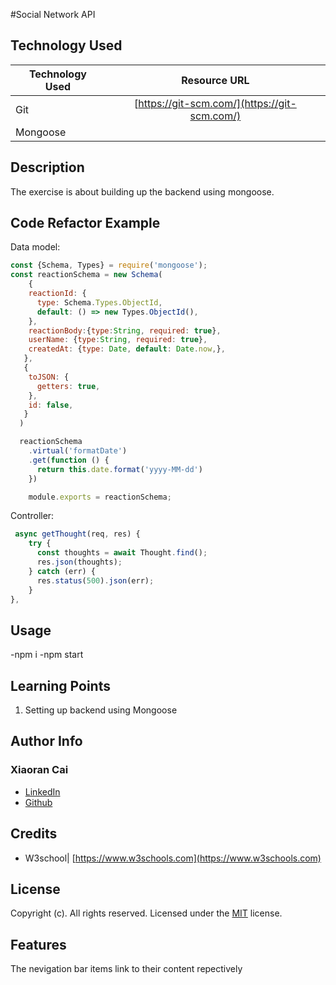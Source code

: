 #Social Network API

## Technology Used

| Technology Used |                 Resource URL                 |
| --------------- | :------------------------------------------: |
| Git             | [https://git-scm.com/](https://git-scm.com/) |
| Mongoose        |                                              |

## Description

The exercise is about building up the backend using mongoose.

## Code Refactor Example

Data model:

```Javascript
const {Schema, Types} = require('mongoose');
const reactionSchema = new Schema(
    {
    reactionId: {
      type: Schema.Types.ObjectId,
      default: () => new Types.ObjectId(),
    },
    reactionBody:{type:String, required: true},
    userName: {type:String, required: true},
    createdAt: {type: Date, default: Date.now,},
   },
   {
    toJSON: {
      getters: true,
    },
    id: false,
   }
  )

  reactionSchema
    .virtual('formatDate')
    .get(function () {
      return this.date.format('yyyy-MM-dd')
    })

    module.exports = reactionSchema;

```

Controller:

```Javascript
 async getThought(req, res) {
    try {
      const thoughts = await Thought.find();
      res.json(thoughts);
    } catch (err) {
      res.status(500).json(err);
    }
},

```

## Usage

-npm i
-npm start

## Learning Points

1. Setting up backend using Mongoose

## Author Info

### Xiaoran Cai

- [LinkedIn](https://www.linkedin.com/in/xrcai/)
- [Github](https://github.com/Aillycxr)

## Credits

- W3school| [https://www.w3schools.com](https://www.w3schools.com)

## License

Copyright (c). All rights reserved.
Licensed under the [MIT](https://choosealicense.com/licenses/mit/) license.

## Features

The nevigation bar items link to their content repectively
